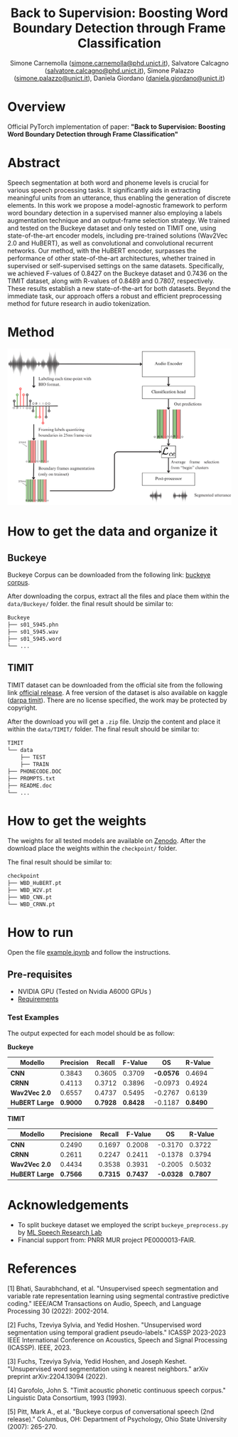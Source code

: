 <div align="center">

# Back to Supervision: Boosting Word Boundary Detection through Frame Classification
Simone Carnemolla (simone.carnemolla@phd.unict.it),
Salvatore Calcagno (salvatore.calcagno@phd.unict.it),
Simone Palazzo (simone.palazzo@unict.it),
Daniela Giordano (daniela.giordano@unict.it)

</div>

# Overview
Official PyTorch implementation of paper: <b>"Back to Supervision: Boosting Word Boundary Detection through Frame Classification"</b>

# Abstract
Speech segmentation at both word and phoneme levels is crucial for various speech processing tasks. It significantly aids in extracting meaningful units from an utterance, thus enabling the generation of discrete elements. In this work we propose a model-agnostic framework to perform word boundary detection in a supervised manner also employing a labels augmentation technique and an output-frame selection strategy. We trained and tested on the Buckeye dataset and only tested on TIMIT one, using state-of-the-art encoder models, including pre-trained solutions (Wav2Vec 2.0 and HuBERT), as well as convolutional and convolutional recurrent networks. Our method, with the HuBERT encoder, surpasses the performance of other state-of-the-art architectures, whether trained in supervised or self-supervised settings on the same datasets. Specifically, we achieved F-values of 0.8427 on the Buckeye dataset and 0.7436 on the TIMIT dataset, along with R-values of 0.8489 and 0.7807, respectively. These results establish a new state-of-the-art for both datasets. Beyond the immediate task, our approach offers a robust and efficient preprocessing method for future research in audio tokenization.



# Method
![alt text](https://github.com/aramis024/Word-Segmenter/blob/main/pictures/Method.png)

# How to get the data and organize it

## Buckeye
Buckeye Corpus can be downloaded from the following link: [buckeye corpus](https://buckeyecorpus.osu.edu/). 

After downloading the corpus, extract all the files and place them within the ```data/Buckeye/``` folder. the final result should be similar to:

```
Buckeye
├── s01_5945.phn
├── s01_5945.wav
├── s01_5945.word
└── ...
```


## TIMIT
TIMIT dataset can be downloaded from the official site from the following link [official release](https://catalog.ldc.upenn.edu/LDC93S1).
A free version of the dataset is also available on kaggle ([darpa timit](https://www.kaggle.com/datasets/mfekadu/darpa-timit-acousticphonetic-continuous-speech)). There are no license specified,  the work may be protected by copyright.

After the download you will get a ```.zip``` file. Unzip the content and place it within the ```data/TIMIT/``` folder. The final result should be similar to:

```
TIMIT
└── data
    ├── TEST
    ├── TRAIN
├── PHONECODE.DOC
├── PROMPTS.txt
├── README.doc
└── ...

```

# How to get the weights
The weights for all tested models are available on [Zenodo](https://zenodo.org/records/13351564). After the download place the weights within the ```checkpoint/``` folder.

The final result should be similar to:

```
checkpoint
├── WBD_HuBERT.pt
├── WBD_W2V.pt
├── WBD_CNN.pt
└── WBD_CRNN.pt
```


# How to run
Open the file [example.ipynb](example.ipynb) and follow the instructions.

## Pre-requisites
- NVIDIA GPU (Tested on Nvidia A6000 GPUs )
- [Requirements](requirements.txt)

### **Test Examples**
The output expected for each model should be as follow:

<b>Buckeye</b>

| Modello       | Precision | Recall | F-Value | OS | R-Value |
|---------------|-----------------|-------------|--------------|---------|--------------|
| **CNN**       | 0.3843          | 0.3605      | 0.3709       | **-0.0576** | 0.4694       |
| **CRNN**      | 0.4113          | 0.3712      | 0.3896       | -0.0973 | 0.4924       |
| **Wav2Vec 2.0** | 0.6557          | 0.4737      | 0.5495       | -0.2767 | 0.6139       |
| **HuBERT Large** | **0.9000**          | **0.7928**      | **0.8428**       | -0.1187 | **0.8490**       |

<b>TIMIT</b>

| Modello       | Precisione | Recall | F-Value | OS | R-Value |
|---------------|-----------------|-------------|--------------|---------|--------------|
| **CNN**       | 0.2490          | 0.1697      | 0.2008       | -0.3170 | 0.3722       |
| **CRNN**      | 0.2611          | 0.2247      | 0.2411       | -0.1378 | 0.3794       |
| **Wav2Vec 2.0** | 0.4434          | 0.3538      | 0.3931       | -0.2005 | 0.5032       |
| **HuBERT Large** | **0.7566**          | **0.7315**      | **0.7437**       | **-0.0328** | **0.7807**       |


# Acknowledgements
- To split buckeye dataset we employed the script ```buckeye_preprocess.py``` by [ML Speech Research Lab](https://github.com/MLSpeech/DSegKNN/blob/main/buckeye_preprocess.py)
- Financial support from: PNRR MUR project PE0000013-FAIR.

# References 
[1] Bhati, Saurabhchand, et al. "Unsupervised speech segmentation and variable rate representation learning using segmental contrastive predictive coding." IEEE/ACM Transactions on Audio, Speech, and Language Processing 30 (2022): 2002-2014.

[2] Fuchs, Tzeviya Sylvia, and Yedid Hoshen. "Unsupervised word segmentation using temporal gradient pseudo-labels." ICASSP 2023-2023 IEEE International Conference on Acoustics, Speech and Signal Processing (ICASSP). IEEE, 2023. 

[3] Fuchs, Tzeviya Sylvia, Yedid Hoshen, and Joseph Keshet. "Unsupervised word segmentation using k nearest neighbors." arXiv preprint arXiv:2204.13094 (2022).

[4] Garofolo, John S. "Timit acoustic phonetic continuous speech corpus." Linguistic Data Consortium, 1993 (1993).

[5] Pitt, Mark A., et al. "Buckeye corpus of conversational speech (2nd release)." Columbus, OH: Department of Psychology, Ohio State University (2007): 265-270.


